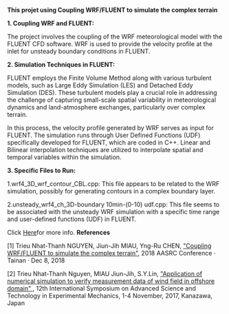 **This projet using Coupling WRF/FLUENT to simulate the complex terrain**

**1. Coupling WRF and FLUENT:**

The project involves the coupling of the WRF meteorological model with the FLUENT CFD software.
WRF is used to provide the velocity profile at the inlet for unsteady boundary conditions in FLUENT.

**2. Simulation Techniques in FLUENT:**

FLUENT employs the Finite Volume Method along with various turbulent models, such as Large Eddy Simulation (LES) and Detached Eddy Simulation (DES). These turbulent models play a crucial role in addressing the challenge of capturing small-scale spatial variability in meteorological dynamics and land-atmosphere exchanges, particularly over complex terrain.

In this process, the velocity profile generated by WRF serves as input for FLUENT. The simulation runs through User Defined Functions (UDF) specifically developed for FLUENT, which are coded in C++. 
Linear and Bilinear interpolation techniques are utilized to interpolate spatial and temporal variables within the simulation.

**3. Specific Files to Run:**

1.wrf4_3D_wrf_contour_CBL.cpp: This file appears to be related to the WRF simulation, possibly for generating contours in a complex boundary layer.

2.unsteady_wrf4_ch_3D-boundary 10min-(0-10) udf.cpp: This file seems to be associated with the unsteady WRF simulation with a specific time range and user-defined functions (UDF) in FLUENT.

Click [Here]()for more info.
**References**

[1] Trieu Nhat-Thanh NGUYEN, Jiun-Jih MIAU, Yng-Ru CHEN, ["Coupling WRF/FLUENT to simulate the complex terrain"](https://drive.google.com/file/d/1SAY42wGYLURPYZRgFv9WgAZ3PBjTuARZ/view?usp=sharing), 2018 AASRC Conference · Tainan · Dec 8, 2018

[2] Trieu Nhat-Thanh Nguyen, MIAU Jiun-Jih, S.Y.Lin, ["Application of numerical simulation to verify measurement data of wind field in offshore domain"
](https://drive.google.com/file/d/1WWlXbe0GVR_II1cRplhunu_vwX2RlO85/view?usp=sharing), 12th International Symposium on Advanced Science and Technology in Experimental Mechanics, 1-4 November, 2017, Kanazawa, Japan

